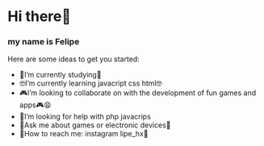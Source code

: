 <h1 aling="center">Hi there👋</h1>
<h3 aling="center">my name is Felipe</h2>



Here are some ideas to get you started:

-  📖I’m currently studying📖
-  🤓I’m currently learning javacript css html🤓
-  🎮I’m looking to collaborate on with the development of fun games and apps🎮😩
-  🤔I’m looking for help with php javacrips 
- 📼Ask me about games or electronic devices📼
- 💌How to reach me: instagram lipe_hx💌


